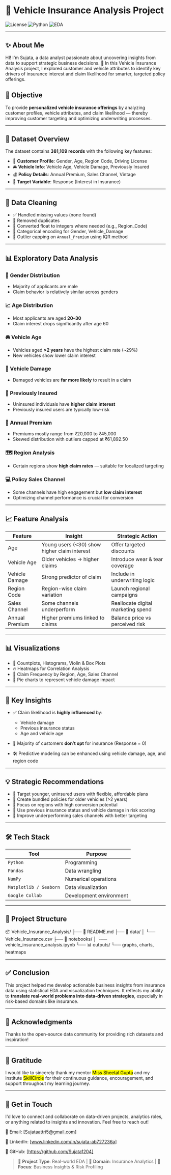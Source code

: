 # 🚗 Vehicle Insurance Analysis Project

![License](https://img.shields.io/badge/Status-Completed-brightgreen) ![Python](https://img.shields.io/badge/Python-3.8%2B-blue) ![EDA](https://img.shields.io/badge/Type-Exploratory%20Data%20Analysis-orange)

---
## ✨ About Me
HI! I'm Sujata, a data analyst passionate about uncovering insights from data to support strategic business decisions.
🚗 In this Vehicle Insurance Analysis project, I explored customer and vehicle attributes to identify key drivers of insurance interest and claim likelihood for smarter, targeted policy offerings.

## 📌 Objective

To provide **personalized vehicle insurance offerings** by analyzing customer profiles, vehicle attributes, and claim likelihood — thereby improving customer targeting and optimizing underwriting processes.

---

## 📂 Dataset Overview

The dataset contains **381,109 records** with the following key features:

- 👤 **Customer Profile**: Gender, Age, Region Code, Driving License  
- 🚘 **Vehicle Info**: Vehicle Age, Vehicle Damage, Previously Insured  
- 💰 **Policy Details**: Annual Premium, Sales Channel, Vintage  
- 🎯 **Target Variable**: Response (Interest in Insurance)

---

## 🧹 Data Cleaning

- ✅ Handled missing values (none found)
- 🔁 Removed duplicates
- 🔢 Converted float to integers where needed (e.g., Region_Code)
- 🔄 Categorical encoding for Gender, Vehicle_Damage
- 🧮 Outlier capping on `Annual_Premium` using IQR method

---

## 📊 Exploratory Data Analysis

### 🧍 Gender Distribution
- Majority of applicants are male
- Claim behavior is relatively similar across genders

### 📈 Age Distribution
- Most applicants are aged **20–30**
- Claim interest drops significantly after age 60

### 🚘 Vehicle Age
- Vehicles aged **>2 years** have the highest claim rate (~29%)
- New vehicles show lower claim interest

### 🔧 Vehicle Damage
- Damaged vehicles are **far more likely** to result in a claim

### 🧾 Previously Insured
- Uninsured individuals have **higher claim interest**
- Previously insured users are typically low-risk

### 💸 Annual Premium
- Premiums mostly range from ₹20,000 to ₹45,000
- Skewed distribution with outliers capped at ₹61,892.50

### 🗺️ Region Analysis
- Certain regions show **high claim rates** — suitable for localized targeting

### 💻 Policy Sales Channel
- Some channels have high engagement but **low claim interest**
- Optimizing channel performance is crucial for conversion

---

## 📈 Feature Analysis

| Feature | Insight | Strategic Action |
|--------|---------|------------------|
| Age | Young users (<30) show higher claim interest | Offer targeted discounts |
| Vehicle Age | Older vehicles → higher claims | Introduce wear & tear coverage |
| Vehicle Damage | Strong predictor of claim | Include in underwriting logic |
| Region Code | Region-wise claim variation | Launch regional campaigns |
| Sales Channel | Some channels underperform | Reallocate digital marketing spend |
| Annual Premium | Higher premiums linked to claims | Balance price vs perceived risk |

---

## 📊 Visualizations

- 📌 Countplots, Histograms, Violin & Box Plots
- 🔥 Heatmaps for Correlation Analysis
- 🧩 Claim Frequency by Region, Age, Sales Channel
- 📍 Pie charts to represent vehicle damage impact

---

## 🧠 Key Insights

- ✅ Claim likelihood is **highly influenced** by:
  - Vehicle damage
  - Previous insurance status
  - Age and vehicle age

- 🚩 Majority of customers **don’t opt** for insurance (Response = 0)
- 🛠️ Predictive modeling can be enhanced using vehicle damage, age, and region code

---

## 💡 Strategic Recommendations

- 🎯 Target younger, uninsured users with flexible, affordable plans
- 🧰 Create bundled policies for older vehicles (>2 years)
- 📍 Focus on regions with high conversion potential
- 🔄 Use previous insurance status and vehicle damage in risk scoring
- 📢 Improve underperforming sales channels with better targeting

---

## 🛠️ Tech Stack

| Tool | Purpose |
|------|---------|
| `Python` | Programming |
| `Pandas` | Data wrangling |
| `NumPy` | Numerical operations |
| `Matplotlib / Seaborn` | Data visualization |
| `Google Collab` | Development environment |

---

## 📎 Project Structure


📦 Vehicle_Insurance_Analysis/
├── 📄 README.md
├── 📁 data/
│ └── Vehicle_Insurance.csv
├── 📁 notebooks/
│ └── vehicle_insurance_analysis.ipynb
└── 📊 outputs/
└── graphs, charts, heatmaps


---

## ✅ Conclusion

This project helped me develop actionable business insights from insurance data using statistical EDA and visualization techniques. It reflects my ability to **translate real-world problems into data-driven strategies**, especially in risk-based domains like insurance.

---

## 🙌 Acknowledgments

Thanks to the open-source data community for providing rich datasets and inspiration!

---
## 🙏 Gratitude

<p> I would like to sincerely thank my mentor <mark>Miss Sheetal Gupta</mark> and my institute <mark>SkillCircle</mark> for their continuous guidance, encouragement, and support throughout my learning journey.</p>


---
## 🤝 Get in Touch
I'd love to connect and collaborate on data-driven projects, analytics roles, or anything related to insights and innovation. Feel free to reach out!

📧 Email: [Sujataattri5@gmail.com]

💼 LinkedIn: [www.linkedin.com/in/sujata-ab727236a]

🐙 GitHub: [https://github.com/Sujata1204]

> 💼 **Project Type**: Real-world EDA | 📍 **Domain**: Insurance Analytics | 🎯 **Focus**: Business Insights & Risk Profiling


